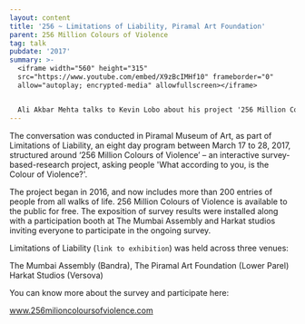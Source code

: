 ```yaml
---
layout: content
title: '256 ~ Limitations of Liability, Piramal Art Foundation'
parent: 256 Million Colours of Violence
tag: talk
pubdate: '2017'
summary: >-
  <iframe width="560" height="315"
  src="https://www.youtube.com/embed/X9zBcIMHf10" frameborder="0"
  allow="autoplay; encrypted-media" allowfullscreen></iframe>


  Ali Akbar Mehta talks to Kevin Lobo about his project '256 Million Colours of Violence' and the urgency of asking questions. They discuss tools of inquiry used and attempt to dissect the various narratives presented through the survey. Inquiries into colour, violence and their perceptions can lead to multiple directions – the conversation looks at how the narrative experience of colour may be embodied, embedded and extended in the contexts of these meanings.
---
```

The conversation was conducted in Piramal Museum of Art, as part of Limitations of Liability, an eight day program between March 17 to 28, 2017, structured around ‘256 Million Colours of Violence’ – an interactive survey-based-research project, asking people 'What according to you, is the Colour of Violence?'.

The project began in 2016, and now includes more than 200 entries of people from all walks of life. 256 Million Colours of Violence is available to the public for free. The exposition of survey results were installed along with a participation booth at The Mumbai Assembly and Harkat studios inviting everyone to participate in the ongoing survey.

Limitations of Liability (`link to exhibition`) was held across three venues:

The Mumbai Assembly (Bandra), The Piramal Art Foundation (Lower Parel) Harkat Studios (Versova)



You can know more about the survey and participate here:

www.256milioncoloursofviolence.com
